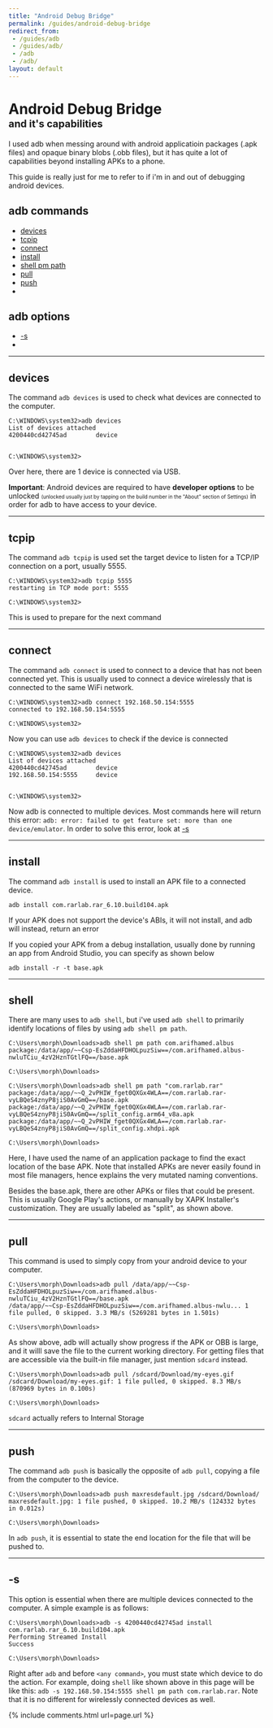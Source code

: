 ```yaml
---
title: "Android Debug Bridge"
permalink: /guides/android-debug-bridge
redirect_from:
 - /guides/adb
 - /guides/adb/
 - /adb
 - /adb/
layout: default
---
```


# Android Debug Bridge <br><span style="font-size:70%;">and it's capabilities</span>

I used adb when messing around with android applicatioin packages (.apk files) and opaque binary blobs (.obb files), but it has quite a lot of capabilities beyond installing APKs to a phone.

This guide is really just for me to refer to if i'm in and out of debugging android devices.

## adb commands
* <a href="#devices">devices</a>
* <a href="#tcpip">tcpip</a>
* <a href="#connect">connect</a>
* <a href="#install">install</a>
* <a href="#shell">shell pm path</a>
* <a href="#pull">pull</a>
* <a href="#push">push</a>
* <a href="#"></a>

## adb options
* <a href="#-s">-s</a>
* <a href="#"></a>

<hr>

## devices
The command `adb devices` is used to check what devices are connected to the computer.
``` console
C:\WINDOWS\system32>adb devices
List of devices attached
4200440cd42745ad        device


C:\WINDOWS\system32>
```
Over here, there are 1 device is connected via USB. 

**Important**: Android devices are required to have **developer options** to be unlocked <span style="font-size:70%;">(unlocked usually just by tapping on the build number in the "About" section of Settings)</span> in order for adb to have access to your device.

<hr>

## tcpip
The command `adb tcpip` is used set the target device to listen for a TCP/IP connection on a port, usually 5555.
``` console
C:\WINDOWS\system32>adb tcpip 5555
restarting in TCP mode port: 5555

C:\WINDOWS\system32>
```
This is used to prepare for the next command

<hr>

## connect
The command `adb connect` is used to connect to a device that has not been connected yet. This is usually used to connect a device wirelessly that is connected to the same WiFi network.
``` console
C:\WINDOWS\system32>adb connect 192.168.50.154:5555
connected to 192.168.50.154:5555

C:\WINDOWS\system32>
```
Now you can use `adb devices` to check if the device is connected
``` console
C:\WINDOWS\system32>adb devices
List of devices attached
4200440cd42745ad        device
192.168.50.154:5555     device


C:\WINDOWS\system32>
```
Now adb is connected to multiple devices. Most commands here will return this error: `adb: error: failed to get feature set: more than one device/emulator`. In order to solve this error, look at <a href="#-s">-s</a>

<hr>

## install

The command `adb install` is used to install an APK file to a connected device.

``` console
adb install com.rarlab.rar_6.10.build104.apk
```

If your APK does not support the device's ABIs, it will not install, and adb will instead, return an error

If you copied your APK from a debug installation, usually done by running an app from Android Studio, you can specify as shown below
``` console
adb install -r -t base.apk
```

<hr>

## shell
There are many uses to `adb shell`, but i've used `adb shell` to primarily identify locations of files by using `adb shell pm path`.
``` console My own app
C:\Users\morph\Downloads>adb shell pm path com.arifhamed.albus
package:/data/app/~~Csp-EsZddaHFDHOLpuzSiw==/com.arifhamed.albus-nwluTCiu_4zV2HznTGtlFQ==/base.apk

C:\Users\morph\Downloads>
```
``` console RAR app
C:\Users\morph\Downloads>adb shell pm path "com.rarlab.rar"
package:/data/app/~~Q_2vPHIW_fget0QXGx4WLA==/com.rarlab.rar-vyLBQeS4znyP8jiS0AvGmQ==/base.apk
package:/data/app/~~Q_2vPHIW_fget0QXGx4WLA==/com.rarlab.rar-vyLBQeS4znyP8jiS0AvGmQ==/split_config.arm64_v8a.apk
package:/data/app/~~Q_2vPHIW_fget0QXGx4WLA==/com.rarlab.rar-vyLBQeS4znyP8jiS0AvGmQ==/split_config.xhdpi.apk

C:\Users\morph\Downloads>
```
Here, I have used the name of an application package to find the exact location of the base APK. Note that installed APKs are never easily found in most file managers, hence explains the very mutated naming conventions.

Besides the base.apk, there are other APKs or files that could be present. This is usually Google Play's actions, or manually by XAPK Installer's customization. They are usually labeled as "split", as shown above.

<hr>

## pull

This command is used to simply copy from your android device to your computer.
``` console
C:\Users\morph\Downloads>adb pull /data/app/~~Csp-EsZddaHFDHOLpuzSiw==/com.arifhamed.albus-nwluTCiu_4zV2HznTGtlFQ==/base.apk
/data/app/~~Csp-EsZddaHFDHOLpuzSiw==/com.arifhamed.albus-nwlu... 1 file pulled, 0 skipped. 3.3 MB/s (5269281 bytes in 1.501s)

C:\Users\morph\Downloads>
```
As show above, adb will actually show progress if the APK or OBB is large, and it willl save the file to the current working directory. For getting files that are accessible via the built-in file manager, just mention `sdcard` instead.
``` console
C:\Users\morph\Downloads>adb pull /sdcard/Download/my-eyes.gif
/sdcard/Download/my-eyes.gif: 1 file pulled, 0 skipped. 8.3 MB/s (870969 bytes in 0.100s)

C:\Users\morph\Downloads>
```
`sdcard` actually refers to Internal Storage

<hr>

## push

The command `adb push` is basically the opposite of `adb pull`, copying a file from the computer to the device. 
``` console
C:\Users\morph\Downloads>adb push maxresdefault.jpg /sdcard/Download/
maxresdefault.jpg: 1 file pushed, 0 skipped. 10.2 MB/s (124332 bytes in 0.012s)

C:\Users\morph\Downloads>
```
In `adb push`, it is essential to state the end location for the file that will be pushed to.

<hr>

## -s
This option is essential when there are multiple devices connected to the computer. A simple example is as follows:

``` console
C:\Users\morph\Downloads>adb -s 4200440cd42745ad install com.rarlab.rar_6.10.build104.apk
Performing Streamed Install
Success

C:\Users\morph\Downloads>
```
Right after `adb` and before `<any command>`, you must state which device to do the action. For example, doing `shell` like shown above in this page will be like this: `adb -s 192.168.50.154:5555 shell pm path com.rarlab.rar`. Note that it is no different for wirelessly connected devices as well.

{% include comments.html url=page.url %}
